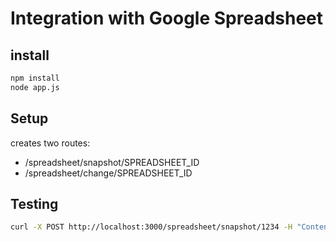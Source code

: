 # Integration with Google Spreadsheet

## install

```bash
npm install
node app.js
```

## Setup

creates two routes:

* /spreadsheet/snapshot/SPREADSHEET_ID
* /spreadsheet/change/SPREADSHEET_ID

## Testing

```bash
curl -X POST http://localhost:3000/spreadsheet/snapshot/1234 -H "Content-Type: application/json" -d @coderbunker-intranet-timesheet.json
```